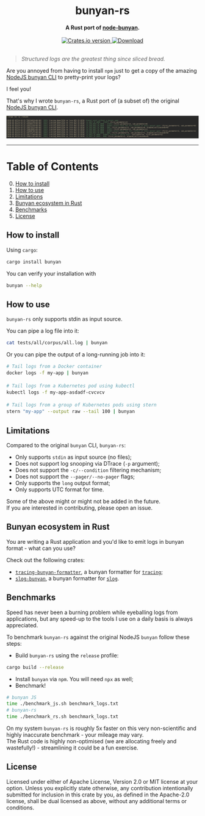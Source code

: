 <h1 align="center">bunyan-rs</h1>
<div align="center">
 <strong>
   A Rust port of <a href="https://github.com/trentm/node-bunyan" target="_blank">node-bunyan</a>.
 </strong>
</div>

<br />

<div align="center">
  <!-- Crates version -->
  <a href="https://crates.io/crates/bunyan">
    <img src="https://img.shields.io/crates/v/bunyan.svg?style=flat-square"
    alt="Crates.io version" />
  </a>
  <!-- Downloads -->
  <a href="https://crates.io/crates/bunyan">
    <img src="https://img.shields.io/crates/d/bunyan.svg?style=flat-square"
      alt="Download" />
  </a>
</div>
<br/>

> _Structured logs are the greatest thing since sliced bread._

Are you annoyed from having to install `npm` just to get a copy of the amazing [NodeJS bunyan CLI](https://github.com/trentm/node-bunyan) to pretty-print your logs?  

I feel you!

That's why I wrote `bunyan-rs`, a Rust port of (a subset of) the original [NodeJS bunyan CLI](https://github.com/trentm/node-bunyan).  

<div>
<img src="https://raw.githubusercontent.com/LukeMathWalker/bunyan/master/images/ConsoleBunyanOutput.png" />
</div>
<hr/>

# Table of Contents
0. [How to install](#how-to-install)
1. [How to use](#how-to-use)
2. [Limitations](#limitations)
3. [Bunyan ecosystem in Rust](#bunyan-ecosystem-in-rust)
4. [Benchmarks](#benchmarks)
5. [License](#license)

## How to install

Using `cargo`:
```bash
cargo install bunyan
```

You can verify your installation with
```bash
bunyan --help
```

## How to use

`bunyan-rs` only supports stdin as input source.

You can pipe a log file into it:
```bash
cat tests/all/corpus/all.log | bunyan
```

Or you can pipe the output of a long-running job into it:
```bash
# Tail logs from a Docker container
docker logs -f my-app | bunyan

# Tail logs from a Kubernetes pod using kubectl
kubectl logs -f my-app-asdadf-cvcvcv

# Tail logs from a group of Kubernetes pods using stern
stern "my-app" --output raw --tail 100 | bunyan
```

## Limitations

Compared to the original `bunyan` CLI, `bunyan-rs`:

- Only supports `stdin` as input source (no files);
- Does not support log snooping via DTrace (`-p` argument);
- Does not support the `-c/--condition` filtering mechanism;
- Does not support the `--pager/--no-pager` flags;
- Only supports the `long` output format;
- Only supports UTC format for time.

Some of the above might or might not be added in the future.  
If you are interested in contributing, please open an issue.

## Bunyan ecosystem in Rust

You are writing a Rust application and you'd like to emit logs in bunyan format - what can you use?

Check out the following crates:

- [`tracing-bunyan-formatter`](https://crates.io/crates/tracing-bunyan-formatter), a bunyan formatter for [`tracing`](https://crates.io/crates/tracing);
- [`slog-bunyan`](https://crates.io/crates/slog-bunyan), a bunyan formatter for [`slog`](https://crates.io/crates/slog).

## Benchmarks

Speed has never been a burning problem while eyeballing logs from applications, but any speed-up to the tools I use on a daily basis is always appreciated.

To benchmark `bunyan-rs` against the original NodeJS `bunyan` follow these steps:

- Build `bunyan-rs` using the `release` profile:
```bash
cargo build --release
```
- Install `bunyan` via `npm`. You will need `npx` as well;
- Benchmark!
```bash
# bunyan JS
time ./benchmark_js.sh benchmark_logs.txt
# bunyan-rs
time ./benchmark_rs.sh benchmark_logs.txt
```

On my system `bunyan-rs` is roughly 5x faster on this very non-scientific and highly inaccurate benchmark - your mileage may vary.  
The Rust code is highly non-optimised (we are allocating freely and wastefully!) - streamlining it could be a fun exercise.

## License

Licensed under either of Apache License, Version 2.0 or MIT license at your option.
Unless you explicitly state otherwise, any contribution intentionally submitted for inclusion in this crate by you, as defined in the Apache-2.0 license, shall be dual licensed as above, without any additional terms or conditions.
